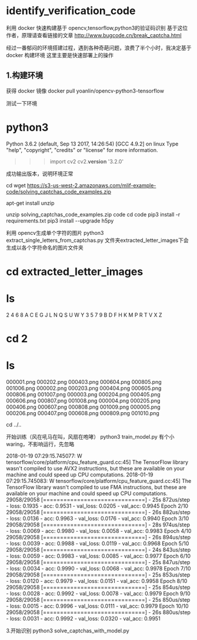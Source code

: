 # identify_verification_code
利用 docker 快速构建基于 opencv,tensorflow,python3的验证码识别
基于这位作者，原理请查看链接的文章
http://www.bugcode.cn/break_captcha.html

经过一番郁闷的环境搭建过程，遇到各种奇葩问题，浪费了半个小时，我决定基于 docker 构建环境
这里主要是快速部署上的操作

1.构建环境
-------------
获得 docker 镜像
docker pull yoanlin/opencv-python3-tensorflow

测试一下环境
# python3
Python 3.6.2 (default, Sep 13 2017, 14:26:54)
[GCC 4.9.2] on linux
Type "help", "copyright", "credits" or "license" for more information.
>>> import cv2
>>> cv2.__version__
'3.2.0'
>>>

成功输出版本，说明环境正常

cd 
wget https://s3-us-west-2.amazonaws.com/mlif-example-code/solving_captchas_code_examples.zip

apt-get install unzip

unzip solving_captchas_code_examples.zip code
cd code
pip3 install -r requirements.txt
pip3 install --upgrade h5py

利用 opencv生成单个字符的图片
python3 extract_single_letters_from_captchas.py
文件夹extracted_letter_images下会生成以各个字符命名的图片文件夹
# cd extracted_letter_images
# ls
2  4  6  8  A  C  E  G	J  L  N  Q  S  U  W  Y
3  5  7  9  B  D  F  H	K  M  P  R  T  V  X  Z
# cd 2
# ls
000001.png  000202.png	000403.png  000604.png	000805.png  001006.png
000002.png  000203.png	000404.png  000605.png	000806.png  001007.png
000003.png  000204.png	000405.png  000606.png	000807.png  001008.png
000004.png  000205.png	000406.png  000607.png	000808.png  001009.png
000005.png  000206.png	000407.png  000608.png	000809.png  001010.png

cd ../..

开始训练（风在吼马在叫，风扇在咆哮）
python3 train_model.py
有个小 waring，不影响运行，先忽略

2018-01-19 07:29:15.745077: W tensorflow/core/platform/cpu_feature_guard.cc:45] The TensorFlow library wasn't compiled to use AVX2 instructions, but these are available on your machine and could speed up CPU computations.
2018-01-19 07:29:15.745083: W tensorflow/core/platform/cpu_feature_guard.cc:45] The TensorFlow library wasn't compiled to use FMA instructions, but these are available on your machine and could speed up CPU computations.
29058/29058 [==============================] - 25s 872us/step - loss: 0.1935 - acc: 0.9531 - val_loss: 0.0205 - val_acc: 0.9945
Epoch 2/10
29058/29058 [==============================] - 26s 882us/step - loss: 0.0136 - acc: 0.9963 - val_loss: 0.0176 - val_acc: 0.9940
Epoch 3/10
29058/29058 [==============================] - 28s 974us/step - loss: 0.0069 - acc: 0.9980 - val_loss: 0.0058 - val_acc: 0.9983
Epoch 4/10
29058/29058 [==============================] - 26s 894us/step - loss: 0.0039 - acc: 0.9988 - val_loss: 0.0119 - val_acc: 0.9968
Epoch 5/10
29058/29058 [==============================] - 24s 843us/step - loss: 0.0059 - acc: 0.9983 - val_loss: 0.0085 - val_acc: 0.9977
Epoch 6/10
29058/29058 [==============================] - 25s 847us/step - loss: 0.0034 - acc: 0.9990 - val_loss: 0.0068 - val_acc: 0.9978
Epoch 7/10
29058/29058 [==============================] - 25s 853us/step - loss: 0.0120 - acc: 0.9979 - val_loss: 0.0151 - val_acc: 0.9958
Epoch 8/10
29058/29058 [==============================] - 25s 854us/step - loss: 0.0028 - acc: 0.9992 - val_loss: 0.0078 - val_acc: 0.9979
Epoch 9/10
29058/29058 [==============================] - 25s 850us/step - loss: 0.0015 - acc: 0.9996 - val_loss: 0.0111 - val_acc: 0.9979
Epoch 10/10
29058/29058 [==============================] - 26s 880us/step - loss: 0.0031 - acc: 0.9992 - val_loss: 0.0320 - val_acc: 0.9951

3.开始识别
python3 solve_captchas_with_model.py

